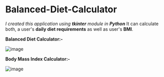 # Balanced-Diet-Calculator
_I created this application using **tkinter** module in **Python**_
It can calculate both, a user's **daily diet requirements** as well as user's **BMI**.

**Balanced Diet Calculator:-**

![image](https://user-images.githubusercontent.com/90311912/197263416-8df42da8-bb20-4f4a-b613-a83aff19902e.png)

**Body Mass Index Calculator:-**

![image](https://user-images.githubusercontent.com/90311912/197263594-cc407234-abe5-41b0-9e50-46d05a1c8f25.png)


